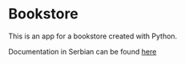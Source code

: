 # Bookstore
This is an app for a bookstore created with Python.

Documentation in Serbian can be found [here](https://github.com/user-attachments/files/17760089/Dokumentacija.pdf)
